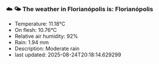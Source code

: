 ### ☁️ 🌤️  The weather in Florianópolis is: Florianópolis

- Temperature: 11.18°C
- On flesh: 10.76°C
- Relative air humidity: 92%
- Rain: 1.94 mm
- Description: Moderate rain
- last updated: 2025-08-24T20:18:14.629299

